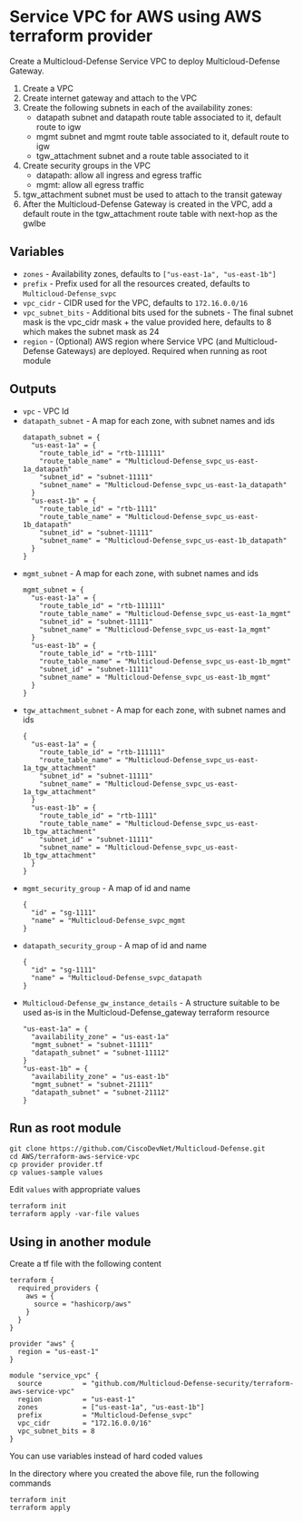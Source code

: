 # Service VPC for AWS using AWS terraform provider

Create a Multicloud-Defense Service VPC to deploy Multicloud-Defense Gateway.

1. Create a VPC
1. Create internet gateway and attach to the VPC
1. Create the following subnets in each of the availability zones:
    * datapath subnet and datapath route table associated to it, default route to igw
    * mgmt subnet and mgmt route table associated to it, default route to igw
    * tgw_attachment subnet and a route table associated to it
1. Create security groups in the VPC
    * datapath: allow all ingress and egress traffic
    * mgmt: allow all egress traffic
1. tgw_attachment subnet must be used to attach to the transit gateway
1. After the Multicloud-Defense Gateway is created in the VPC, add a default route in the tgw_attachment route table with next-hop as the gwlbe


## Variables
* `zones` - Availability zones, defaults to `["us-east-1a", "us-east-1b"]`
* `prefix` - Prefix used for all the resources created, defaults to `Multicloud-Defense_svpc`
* `vpc_cidr` - CIDR used for the VPC, defaults to `172.16.0.0/16`
* `vpc_subnet_bits` - Additional bits used for the subnets - The final subnet mask is the vpc_cidr mask + the value provided here, defaults to 8 which makes the subnet mask as 24
* `region` - (Optional) AWS region where Service VPC (and Multicloud-Defense Gateways) are deployed. Required when running as root module

## Outputs
* `vpc` - VPC Id
* `datapath_subnet` - A map for each zone, with subnet names and ids
    ```
    datapath_subnet = {
      "us-east-1a" = {
        "route_table_id" = "rtb-111111"
        "route_table_name" = "Multicloud-Defense_svpc_us-east-1a_datapath"
        "subnet_id" = "subnet-11111"
        "subnet_name" = "Multicloud-Defense_svpc_us-east-1a_datapath"
      }
      "us-east-1b" = {
        "route_table_id" = "rtb-1111"
        "route_table_name" = "Multicloud-Defense_svpc_us-east-1b_datapath"
        "subnet_id" = "subnet-11111"
        "subnet_name" = "Multicloud-Defense_svpc_us-east-1b_datapath"
      }
    }
    ```
* `mgmt_subnet` - A map for each zone, with subnet names and ids
    ```
    mgmt_subnet = {
      "us-east-1a" = {
        "route_table_id" = "rtb-111111"
        "route_table_name" = "Multicloud-Defense_svpc_us-east-1a_mgmt"
        "subnet_id" = "subnet-11111"
        "subnet_name" = "Multicloud-Defense_svpc_us-east-1a_mgmt"
      }
      "us-east-1b" = {
        "route_table_id" = "rtb-1111"
        "route_table_name" = "Multicloud-Defense_svpc_us-east-1b_mgmt"
        "subnet_id" = "subnet-11111"
        "subnet_name" = "Multicloud-Defense_svpc_us-east-1b_mgmt"
      }
    }
    ```
* `tgw_attachment_subnet` - A map for each zone, with subnet names and ids
    ```
    {
      "us-east-1a" = {
        "route_table_id" = "rtb-111111"
        "route_table_name" = "Multicloud-Defense_svpc_us-east-1a_tgw_attachment"
        "subnet_id" = "subnet-11111"
        "subnet_name" = "Multicloud-Defense_svpc_us-east-1a_tgw_attachment"
      }
      "us-east-1b" = {
        "route_table_id" = "rtb-1111"
        "route_table_name" = "Multicloud-Defense_svpc_us-east-1b_tgw_attachment"
        "subnet_id" = "subnet-11111"
        "subnet_name" = "Multicloud-Defense_svpc_us-east-1b_tgw_attachment"
      }
    }
    ```
* `mgmt_security_group` - A map of id and name
    ```
    {
      "id" = "sg-1111"
      "name" = "Multicloud-Defense_svpc_mgmt
    }
    ```
* `datapath_security_group` - A map of id and name
    ```
    {
      "id" = "sg-1111"
      "name" = "Multicloud-Defense_svpc_datapath
    }
    ```
* `Multicloud-Defense_gw_instance_details` - A structure suitable to be used as-is in the Multicloud-Defense_gateway terraform resource
    ```
    "us-east-1a" = {
      "availability_zone" = "us-east-1a"
      "mgmt_subnet" = "subnet-11111"
      "datapath_subnet" = "subnet-11112"
    }
    "us-east-1b" = {
      "availability_zone" = "us-east-1b"
      "mgmt_subnet" = "subnet-21111"
      "datapath_subnet" = "subnet-21112"
    }
    ```

## Run as root module

```
git clone https://github.com/CiscoDevNet/Multicloud-Defense.git
cd AWS/terraform-aws-service-vpc
cp provider provider.tf
cp values-sample values
```

Edit `values` with appropriate values

```
terraform init
terraform apply -var-file values
```

## Using in another module

Create a tf file with the following content

```hcl
terraform {
  required_providers {
    aws = {
      source = "hashicorp/aws"
    }
  }
}

provider "aws" {
  region = "us-east-1"
}

module "service_vpc" {
  source          = "github.com/Multicloud-Defense-security/terraform-aws-service-vpc"
  region          = "us-east-1"
  zones           = ["us-east-1a", "us-east-1b"]
  prefix          = "Multicloud-Defense_svpc"
  vpc_cidr        = "172.16.0.0/16"
  vpc_subnet_bits = 8
}
```

You can use variables instead of hard coded values

In the directory where you created the above file, run the following commands

```
terraform init
terraform apply
```
